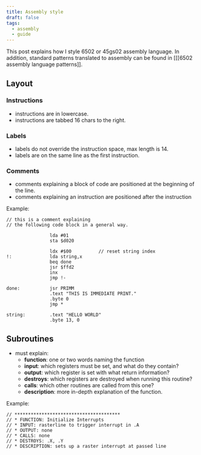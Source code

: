 ```yaml
---
title: Assembly style
draft: false
tags:
  - assembly
  - guide
---
```


This post explains how I style 6502 or 45gs02 assembly language.
In addition, standard patterns translated to assembly can be found in [[[6502 assembly language patterns]].

## Layout

### Instructions

* instructions are in lowercase.
* instructions are tabbed 16 chars to the right.

### Labels

* labels do not override the instruction space, max length is 14.
* labels are on the same line as the first instruction.

### Comments

* comments explaining a block of code are positioned at the beginning of the line.
* comments explaining an instruction are positioned after the instruction

Example:

```asm6502
// this is a comment explaining
// the following code block in a general way.

				lda #01
				sta $d020

				ldx #$00          // reset string index
!:				lda string,x
				beq done
				jsr $ffd2
				inx
				jmp !-
				
done:			jsr PRIMM
				.text "THIS IS IMMEDIATE PRINT."
				.byte 0
				jmp *

string:			.text "HELLO WORLD"
				.byte 13, 0
```

## Subroutines

* must explain:
	* **function**: one or two words naming the function
	* **input**: which registers must be set, and what do they contain?
	* **output**: which register is set with what return information?
	* **destroys**: which registers are destroyed when running this routine?
	* **calls**: which other routines are called from this one?
	* **description**: more in-depth explanation of the function.

Example:

```asm6502
// ***************************************
// * FUNCTION: Initialize Interrupts
// * INPUT: rasterline to trigger interrupt in .A
// * OUTPUT: none
// * CALLS: none
// * DESTROYS: .X, .Y
// * DESCRIPTION: sets up a raster interrupt at passed line

```


